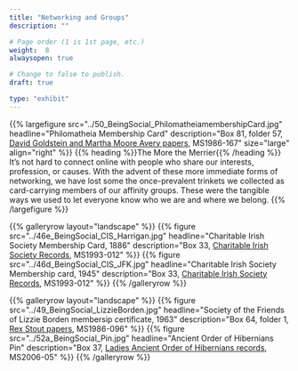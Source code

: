 ```yaml
---
title: "Networking and Groups"
description: ""

# Page order (1 is 1st page, etc.)
weight:  8
alwaysopen: true

# Change to false to publish.
draft: true

type: "exhibit"
---
```


{{% largefigure src="../50_BeingSocial_PhilomatheiamembershipCard.jpg"
                headline="Philomatheia Membership Card"
                description="Box 81, folder 57, [David Goldstein and Martha Moore Avery papers](https://bc-primo.hosted.exlibrisgroup.com/primo-explore/fulldisplay?docid=ALMA-BC21387017070001021&context=L&vid=bclib_new&search_scope=bcl&tab=bcl_only&lang=en_US), MS1986-167"
                size="large" align="right" %}}
{{% heading %}}The More the Merrier{{% /heading %}}  
It’s not hard to connect online with people who share our interests, profession, or causes. With the advent of these more immediate forms of networking, we have lost some the once-prevalent trinkets we collected as card-carrying members of our affinity groups. These were the tangible ways we used to let everyone know who we are and where we belong.
{{% /largefigure %}}

{{% galleryrow layout="landscape" %}}
{{% figure src="../46e_BeingSocial_CIS_Harrigan.jpg"
            headline="Charitable Irish Society Membership Card, 1886"
            description="Box 33, [Charitable Irish Society Records](https://bc-primo.hosted.exlibrisgroup.com/primo-explore/fulldisplay?docid=ALMA-BC21341047400001021&context=L&vid=bclib_new&search_scope=bcl&tab=bcl_only&lang=en_US), MS1993-012"
%}}
{{% figure src="../46d_BeingSocial_CIS_JFK.jpg"
            headline="Charitable Irish Society Membership card, 1945"
            description="Box 33, [Charitable Irish Society Records](https://bc-primo.hosted.exlibrisgroup.com/primo-explore/fulldisplay?docid=ALMA-BC21341047400001021&context=L&vid=bclib_new&search_scope=bcl&tab=bcl_only&lang=en_US), MS1993-012"
%}}
{{% /galleryrow %}}

{{% galleryrow layout="landscape" %}}
{{% figure src="../49_BeingSocial_LizzieBorden.jpg"
            headline="Society of the Friends of Lizzie Borden membersip certificate, 1963"
            description="Box 64, folder 1, [Rex Stout papers](https://bc-primo.hosted.exlibrisgroup.com/primo-explore/fulldisplay?docid=ALMA-BC21323242860001021&context=L&vid=bclib_new&search_scope=bcl&tab=bcl_only&lang=en_US), MS1986-096"
%}}
{{% figure src="../52a_BeingSocial_Pin.jpg"
            headline="Ancient Order of Hibernians Pin"
            description="Box 37, [Ladies Ancient Order of Hibernians records](https://bc-primo.hosted.exlibrisgroup.com/primo-explore/fulldisplay?docid=ALMA-BC21437826370001021&context=L&vid=bclib_new&search_scope=bcl&tab=bcl_only&lang=en_US), MS2006-05"
%}}
{{% /galleryrow %}}
